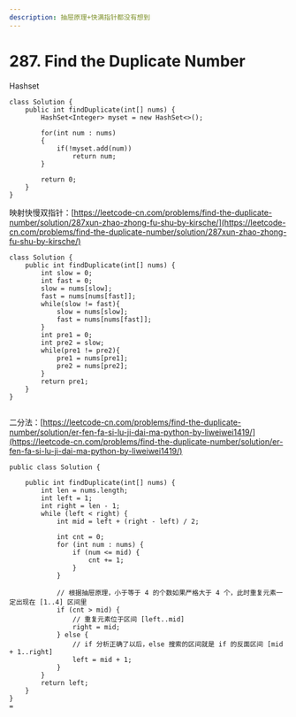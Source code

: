 ```yaml
---
description: 抽屉原理+快满指针都没有想到
---
```


# 287. Find the Duplicate Number

Hashset

```
class Solution {
    public int findDuplicate(int[] nums) {
        HashSet<Integer> myset = new HashSet<>();
        
        for(int num : nums)
        {
            if(!myset.add(num))
                return num;
        }

        return 0;
    }
}
```

映射快慢双指针：[https://leetcode-cn.com/problems/find-the-duplicate-number/solution/287xun-zhao-zhong-fu-shu-by-kirsche/](https://leetcode-cn.com/problems/find-the-duplicate-number/solution/287xun-zhao-zhong-fu-shu-by-kirsche/)

```
class Solution {
    public int findDuplicate(int[] nums) {
        int slow = 0;
        int fast = 0;
        slow = nums[slow];
        fast = nums[nums[fast]];
        while(slow != fast){
            slow = nums[slow];
            fast = nums[nums[fast]];
        }
        int pre1 = 0;
        int pre2 = slow;
        while(pre1 != pre2){
            pre1 = nums[pre1];
            pre2 = nums[pre2];
        }
        return pre1;
    }
}


```

二分法：[https://leetcode-cn.com/problems/find-the-duplicate-number/solution/er-fen-fa-si-lu-ji-dai-ma-python-by-liweiwei1419/](https://leetcode-cn.com/problems/find-the-duplicate-number/solution/er-fen-fa-si-lu-ji-dai-ma-python-by-liweiwei1419/)

```
public class Solution {

    public int findDuplicate(int[] nums) {
        int len = nums.length;
        int left = 1;
        int right = len - 1;
        while (left < right) {
            int mid = left + (right - left) / 2;
            
            int cnt = 0;
            for (int num : nums) {
                if (num <= mid) {
                    cnt += 1;
                }
            }

            // 根据抽屉原理，小于等于 4 的个数如果严格大于 4 个，此时重复元素一定出现在 [1..4] 区间里
            if (cnt > mid) {
                // 重复元素位于区间 [left..mid]
                right = mid;
            } else {
                // if 分析正确了以后，else 搜索的区间就是 if 的反面区间 [mid + 1..right]
                left = mid + 1;
            }
        }
        return left;
    }
}
=
```
